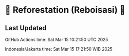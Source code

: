 
# 🌳 Reforestation (Reboisasi) 🌲

## Last Updated

GitHub Actions time: Sat Mar 15 10:21:50 UTC 2025

Indonesia/Jakarta time: Sat Mar 15 17:21:50 WIB 2025
